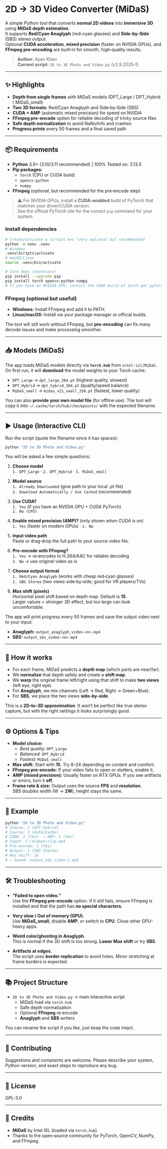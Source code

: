 # 2D → 3D Video Converter (MiDaS)

A simple Python tool that converts **normal 2D videos** into **immersive 3D** using **MiDaS depth estimation**.  
It supports **Red/Cyan Anaglyph** (red–cyan glasses) and **Side‑by‑Side** (SBS) stereo output.  
Optional **CUDA acceleration**, **mixed precision** (faster on NVIDIA GPUs), and **FFmpeg pre‑encoding** are built‑in for smooth, high‑quality results.

> **Author:** Ayan Khan  
> **Current script:** `2D to 3D Photo and Video.py` (v2.9.2025‑1)

---

## ✨ Highlights

- **Depth from single frames** with MiDaS models (DPT_Large / DPT_Hybrid / MiDaS_small)
- **Two 3D formats**: Red/Cyan Anaglyph and Side‑by‑Side (SBS)
- **CUDA + AMP** (automatic mixed precision) for speed on NVIDIA
- **FFmpeg pre‑encode** option for reliable decoding of tricky source files
- **Safe depth normalization** to avoid NaNs/Infs and crashes
- **Progress prints** every 50 frames and a final saved path

---

## 📦 Requirements

- **Python** 3.9+ (3.10/3.11 recommended) | 100% Tested on: 3.13.5
- **Pip packages:**
  - `torch` (CPU or CUDA build)
  - `opencv-python`
  - `numpy`
- **FFmpeg** (optional, but recommended for the pre‑encode step)

> ⚠️ For NVIDIA GPUs, install a **CUDA-enabled** build of PyTorch that matches your driver/CUDA version.  
> See the official PyTorch site for the correct `pip` command for your system.

### Install dependencies

```bash
# Create/activate a virtual env (very optional but recommended)
python -m venv .venv
# Windows
.venv\Scripts\activate
# macOS/Linux
source .venv/bin/activate

# Core deps (necessary)
pip install --upgrade pip
pip install torch opencv-python numpy
# If you have an NVIDIA GPU, install the CUDA build of torch per pytorch.org
```

### FFmpeg (optional but useful)

- **Windows:** Install FFmpeg and add it to PATH.  
- **Linux/macOS:** Install via your package manager or official builds.  

The tool will still work without FFmpeg, but **pre‑encoding** can fix many decode issues and make processing smoother.

---

## 📥 Models (MiDaS)

The app loads MiDaS models directly via **`torch.hub`** from `intel-isl/MiDaS`. On first run, it will **download** the model weights to your Torch cache:

- `DPT_Large` → `dpt_large_384.pt` (highest quality, slowest)  
- `DPT_Hybrid` → `dpt_hybrid_384.pt` (quality/speed balance)  
- `MiDaS_small` → `midas_v21_small_256.pt` (fastest, lower quality)

You can also **provide your own model file** (for offline use). The tool will copy it into `~/.cache/torch/hub/checkpoints/` with the expected filename.

---

## ▶️ Usage (Interactive CLI)

Run the script (quote the filename since it has spaces):

```bash
python "2D to 3D Photo and Video.py"
```

You will be asked a few simple questions:

1) **Choose model**  
   `1. DPT_Large` · `2. DPT_Hybrid` · `3. MiDaS_small`

2) **Model source**  
   `1. Already Downloaded` (give path to your local .pt file)  
   `2. Download Automatically / Use Cached` (recommended)

3) **Use CUDA?**  
   `1. Yes` (if you have an NVIDIA GPU + CUDA PyTorch)  
   `2. No (CPU)`

4) **Enable mixed precision (AMP)?** *(only shown when CUDA is on)*  
   `1. Yes` (faster on modern GPUs) · `2. No`

5) **Input video path**  
   Paste or drag‑drop the full path to your source video file.

6) **Pre‑encode with FFmpeg?**  
   `1. Yes` → re‑encodes to H.264/AAC for reliable decoding  
   `2. No` → use original video as is

7) **Choose output format**  
   `1. Red/Cyan Anaglyph` (works with cheap red‑cyan glasses)  
   `2. SBS Stereo` (two views side‑by‑side; good for VR players/TVs)

8) **Max shift (pixels)**  
   Horizontal pixel shift based on depth map. Default is **15**.  
   Larger values = stronger 3D effect, but too large can look uncomfortable.

The app will print progress every 50 frames and save the output video next to your input:

- **Anaglyph:** `output_anaglyph_video-<n>.mp4`  
- **SBS:** `output_sbs_video-<n>.mp4`

---

## 🧠 How it works

- For each frame, MiDaS predicts a **depth map** (which parts are near/far).  
- We **normalize** that depth safely and create a **shift map**.  
- We **warp** the original frame left/right using that shift to make **two views** (left eye, right eye).  
- For **Anaglyph**, we mix channels (Left → Red, Right → Green+Blue).  
- For **SBS**, we place the two views **side-by-side**.

This is a **2D‑to‑3D approximation**. It won’t be perfect like true stereo capture, but with the right settings it looks surprisingly good.

---

## ⚙️ Options & Tips

- **Model choice:**  
  - *Best quality:* `DPT_Large`  
  - *Balanced:* `DPT_Hybrid`  
  - *Fastest:* `MiDaS_small`
- **Max shift:** Start with **15**. Try 8–24 depending on content and comfort.
- **FFmpeg pre‑encode:** If your video fails to open or stutters, enable it.
- **AMP (mixed precision):** Usually faster on RTX GPUs. If you see artifacts or errors, turn it **off**.
- **Frame rate & size:** Output uses the source **FPS** and **resolution**.  
  SBS doubles width (W → **2W**), height stays the same.

---

## 🧪 Example

```bash
python "2D to 3D Photo and Video.py"
# Choose: 2 (DPT_Hybrid)
# Source: 2 (Auto/Cache)
# CUDA: 1 (Yes)  → AMP: 1 (Yes)
# Input: C:\Videos\clip.mp4
# Pre-encode: 1 (Yes)
# Output: 2 (SBS Stereo)
# Max shift: 16
# → Saved: output_sbs_video-1.mp4
```

---

## 🛠 Troubleshooting

- **“Failed to open video.”**  
  Use the **FFmpeg pre‑encode** option. If it still fails, ensure FFmpeg is installed and that the path has **no special characters**.

- **Very slow / Out of memory (GPU).**  
  Use **MiDaS_small**, disable **AMP**, or switch to **CPU**. Close other GPU-heavy apps.

- **Weird color/ghosting in Anaglyph.**  
  This is normal if the 3D shift is too strong. **Lower Max shift** or try **SBS**.

- **Artifacts at edges.**  
  The script uses **border replication** to avoid holes. Minor stretching at frame borders is expected.

---

## 📚 Project Structure

- `2D to 3D Photo and Video.py` → main interactive script  
  - MiDaS load via `torch.hub`  
  - Safe depth normalization  
  - Optional **FFmpeg** re‑encode  
  - **Anaglyph** and **SBS** writers

You can rename the script if you like, just keep the code intact.

---

## 🤝 Contributing

Suggestions and complaints are welcome. Please describe your system, Python version, and exact steps to reproduce any bug.

---

## 📜 License

GPL-3.0

---

## 🙏 Credits

- **MiDaS** by Intel ISL (loaded via `torch.hub`)  
- Thanks to the open‑source community for PyTorch, OpenCV, NumPy, and FFmpeg.

